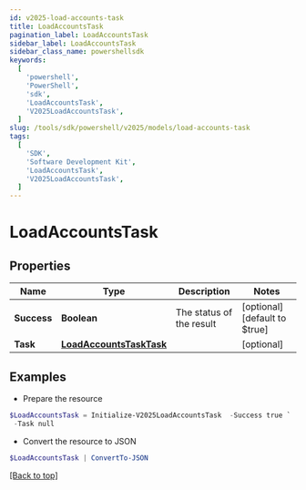 ```yaml
---
id: v2025-load-accounts-task
title: LoadAccountsTask
pagination_label: LoadAccountsTask
sidebar_label: LoadAccountsTask
sidebar_class_name: powershellsdk
keywords:
  [
    'powershell',
    'PowerShell',
    'sdk',
    'LoadAccountsTask',
    'V2025LoadAccountsTask',
  ]
slug: /tools/sdk/powershell/v2025/models/load-accounts-task
tags:
  [
    'SDK',
    'Software Development Kit',
    'LoadAccountsTask',
    'V2025LoadAccountsTask',
  ]
---
```


# LoadAccountsTask

## Properties

| Name | Type | Description | Notes |
| --- | --- | --- | --- |
| **Success** | **Boolean** | The status of the result | [optional] [default to $true] |
| **Task** | [**LoadAccountsTaskTask**](load-accounts-task-task) |  | [optional] |

## Examples

- Prepare the resource

```powershell
$LoadAccountsTask = Initialize-V2025LoadAccountsTask  -Success true `
 -Task null
```

- Convert the resource to JSON

```powershell
$LoadAccountsTask | ConvertTo-JSON
```

[[Back to top]](#)
